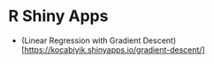 # R Shiny Apps

- (Linear Regression with Gradient Descent)[https://kocabiyik.shinyapps.io/gradient-descent/]
